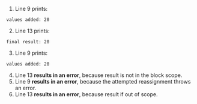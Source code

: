 1. Line 9 prints:
```
values added: 20
```
2. Line 13 prints:
```
final result: 20
```
3. Line 9 prints:
```
values added: 20
```
4. Line 13 **results in an error**, because result is not in the block scope.
5. Line 9 **results in an error**, because the attempted reassignment throws an error.
6. Line 13 **results in an error**, because result if out of scope. 






